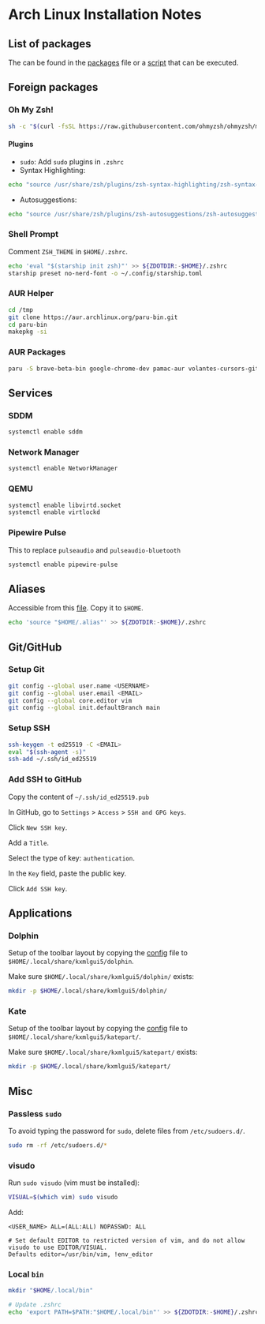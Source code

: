 # Arch Linux Installation Notes

## List of packages

The can be found in the [packages](docs/packages) file or a [script](docs/packages.sh) that can be executed.

## Foreign packages

### Oh My Zsh!

```bash
sh -c "$(curl -fsSL https://raw.githubusercontent.com/ohmyzsh/ohmyzsh/master/tools/install.sh)"
```

#### Plugins

- `sudo`: Add `sudo` plugins in `.zshrc`
- Syntax Highlighting:
```bash
echo "source /usr/share/zsh/plugins/zsh-syntax-highlighting/zsh-syntax-highlighting.zsh" >> ${ZDOTDIR:-$HOME}/.zshrc
```
- Autosuggestions:
```bash
echo "source /usr/share/zsh/plugins/zsh-autosuggestions/zsh-autosuggestions.zsh" >> ${ZDOTDIR:-$HOME}/.zshrc
```
### Shell Prompt

Comment `ZSH_THEME` in `$HOME/.zshrc`.

```bash
echo 'eval "$(starship init zsh)"' >> ${ZDOTDIR:-$HOME}/.zshrc
starship preset no-nerd-font -o ~/.config/starship.toml
```
### AUR Helper

```bash
cd /tmp
git clone https://aur.archlinux.org/paru-bin.git
cd paru-bin
makepkg -si
```

### AUR Packages
```bash
paru -S brave-beta-bin google-chrome-dev pamac-aur volantes-cursors-git woeusb vscodium-bin vscodium-bin-features drawio
```

## Services

### SDDM

```bash
systemctl enable sddm
```

### Network Manager

```bash
systemctl enable NetworkManager
```

### QEMU

```bash
systemctl enable libvirtd.socket
systemctl enable virtlockd
```

### Pipewire Pulse

This to replace `pulseaudio` and `pulseaudio-bluetooth`

```bash
systemctl enable pipewire-pulse
```

## Aliases

Accessible from this [file](docs/alias). Copy it to `$HOME`.

```bash
echo 'source "$HOME/.alias"' >> ${ZDOTDIR:-$HOME}/.zshrc
```

## Git/GitHub

### Setup Git

```bash
git config --global user.name <USERNAME>
git config --global user.email <EMAIL>
git config --global core.editor vim
git config --global init.defaultBranch main
```

### Setup SSH

```bash
ssh-keygen -t ed25519 -C <EMAIL>
eval "$(ssh-agent -s)"
ssh-add ~/.ssh/id_ed25519
```

### Add SSH to GitHub

Copy the content of `~/.ssh/id_ed25519.pub`

In GitHub, go to `Settings` > `Access` > `SSH and GPG keys`.

Click `New SSH key`.

Add a `Title`.

Select the type of key: `authentication`.

In the `Key` field, paste the public key.

Click `Add SSH key`.

## Applications

### Dolphin

Setup of the toolbar layout by copying the [config](docs/dolphinui.rc) file to `$HOME/.local/share/kxmlgui5/dolphin`.

Make sure `$HOME/.local/share/kxmlgui5/dolphin/` exists:

```bash
mkdir -p $HOME/.local/share/kxmlgui5/dolphin/
```

### Kate

Setup of the toolbar layout by copying the [config](docs/katepart5ui.rc) file to `$HOME/.local/share/kxmlgui5/katepart/`.

Make sure `$HOME/.local/share/kxmlgui5/katepart/` exists:

```bash
mkdir -p $HOME/.local/share/kxmlgui5/katepart/
```

## Misc

### Passless `sudo`

To avoid typing the password for `sudo`, delete files from `/etc/sudoers.d/`.

```bash
sudo rm -rf /etc/sudoers.d/*
```

### visudo

Run `sudo visudo` (vim must be installed):

```bash
VISUAL=$(which vim) sudo visudo
```

Add:

```
<USER_NAME> ALL=(ALL:ALL) NOPASSWD: ALL

# Set default EDITOR to restricted version of vim, and do not allow visudo to use EDITOR/VISUAL.
Defaults editor=/usr/bin/vim, !env_editor
```

### Local `bin`

```bash
mkdir "$HOME/.local/bin"

# Update .zshrc
echo 'export PATH=$PATH:"$HOME/.local/bin"' >> ${ZDOTDIR:-$HOME}/.zshrc
```
